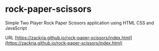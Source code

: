 # rock-paper-scissors

Simple Two Player Rock Paper Scissors application using HTML CSS and JavaScript

URL [https://zackria.github.io/rock-paper-scissors/index.html](https://zackria.github.io/rock-paper-scissors/index.html)
